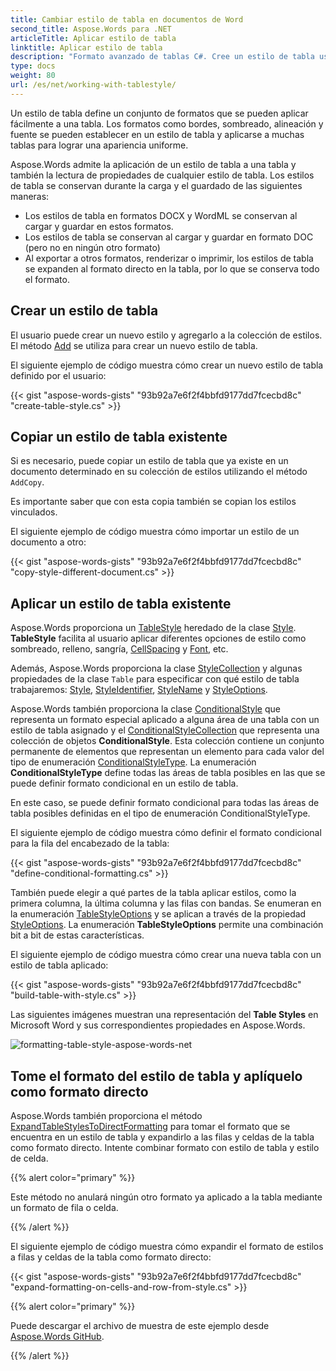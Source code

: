 ```yaml
---
title: Cambiar estilo de tabla en documentos de Word
second_title: Aspose.Words para .NET
articleTitle: Aplicar estilo de tabla
linktitle: Aplicar estilo de tabla
description: "Formato avanzado de tablas C#. Cree un estilo de tabla usando C#. Aplicar estilo de tabla C#."
type: docs
weight: 80
url: /es/net/working-with-tablestyle/
---
```


Un estilo de tabla define un conjunto de formatos que se pueden aplicar fácilmente a una tabla. Los formatos como bordes, sombreado, alineación y fuente se pueden establecer en un estilo de tabla y aplicarse a muchas tablas para lograr una apariencia uniforme.

Aspose.Words admite la aplicación de un estilo de tabla a una tabla y también la lectura de propiedades de cualquier estilo de tabla. Los estilos de tabla se conservan durante la carga y el guardado de las siguientes maneras:

- Los estilos de tabla en formatos DOCX y WordML se conservan al cargar y guardar en estos formatos.
- Los estilos de tabla se conservan al cargar y guardar en formato DOC (pero no en ningún otro formato)
- Al exportar a otros formatos, renderizar o imprimir, los estilos de tabla se expanden al formato directo en la tabla, por lo que se conserva todo el formato.

## Crear un estilo de tabla

El usuario puede crear un nuevo estilo y agregarlo a la colección de estilos. El método [Add](https://reference.aspose.com/words/net/aspose.words/stylecollection/add/) se utiliza para crear un nuevo estilo de tabla.

El siguiente ejemplo de código muestra cómo crear un nuevo estilo de tabla definido por el usuario:

{{< gist "aspose-words-gists" "93b92a7e6f2f4bbfd9177dd7fcecbd8c" "create-table-style.cs" >}}

## Copiar un estilo de tabla existente

Si es necesario, puede copiar un estilo de tabla que ya existe en un documento determinado en su colección de estilos utilizando el método `AddCopy`.

Es importante saber que con esta copia también se copian los estilos vinculados.

El siguiente ejemplo de código muestra cómo importar un estilo de un documento a otro:

{{< gist "aspose-words-gists" "93b92a7e6f2f4bbfd9177dd7fcecbd8c" "copy-style-different-document.cs" >}}

## Aplicar un estilo de tabla existente

Aspose.Words proporciona un [TableStyle](https://reference.aspose.com/words/net/aspose.words/tablestyle) heredado de la clase [Style](https://reference.aspose.com/words/net/aspose.words/style/). **TableStyle** facilita al usuario aplicar diferentes opciones de estilo como sombreado, relleno, sangría, [CellSpacing](https://reference.aspose.com/words/net/aspose.words/tablestyle/cellspacing/) y [Font](https://reference.aspose.com/words/net/aspose.words/style/font/), etc.

Además, Aspose.Words proporciona la clase [StyleCollection](https://reference.aspose.com/words/net/aspose.words/stylecollection/) y algunas propiedades de la clase `Table` para especificar con qué estilo de tabla trabajaremos: [Style](https://reference.aspose.com/words/net/aspose.words.tables/table/style/), [StyleIdentifier](https://reference.aspose.com/words/net/aspose.words.tables/table/styleidentifier/), [StyleName](https://reference.aspose.com/words/net/aspose.words.tables/table/stylename/) y [StyleOptions](https://reference.aspose.com/words/net/aspose.words.tables/table/styleoptions/).

Aspose.Words también proporciona la clase [ConditionalStyle](https://reference.aspose.com/words/net/aspose.words/conditionalstyle/) que representa un formato especial aplicado a alguna área de una tabla con un estilo de tabla asignado y el [ConditionalStyleCollection](https://reference.aspose.com/words/net/aspose.words/conditionalstylecollection/) que representa una colección de objetos **ConditionalStyle**. Esta colección contiene un conjunto permanente de elementos que representan un elemento para cada valor del tipo de enumeración [ConditionalStyleType](https://reference.aspose.com/words/net/aspose.words/conditionalstyletype/). La enumeración **ConditionalStyleType** define todas las áreas de tabla posibles en las que se puede definir formato condicional en un estilo de tabla.

En este caso, se puede definir formato condicional para todas las áreas de tabla posibles definidas en el tipo de enumeración ConditionalStyleType.

El siguiente ejemplo de código muestra cómo definir el formato condicional para la fila del encabezado de la tabla:

{{< gist "aspose-words-gists" "93b92a7e6f2f4bbfd9177dd7fcecbd8c" "define-conditional-formatting.cs" >}}

También puede elegir a qué partes de la tabla aplicar estilos, como la primera columna, la última columna y las filas con bandas. Se enumeran en la enumeración [TableStyleOptions](https://reference.aspose.com/words/net/aspose.words.tables/tablestyleoptions/) y se aplican a través de la propiedad [StyleOptions](https://reference.aspose.com/words/net/aspose.words.tables/table/styleoptions/). La enumeración **TableStyleOptions** permite una combinación bit a bit de estas características.

El siguiente ejemplo de código muestra cómo crear una nueva tabla con un estilo de tabla aplicado:

{{< gist "aspose-words-gists" "93b92a7e6f2f4bbfd9177dd7fcecbd8c" "build-table-with-style.cs" >}}

Las siguientes imágenes muestran una representación del **Table Styles** en Microsoft Word y sus correspondientes propiedades en Aspose.Words.

![formatting-table-style-aspose-words-net](/words/net/working-with-tablestyle/applying-formatting-10.png)

## Tome el formato del estilo de tabla y aplíquelo como formato directo

Aspose.Words también proporciona el método [ExpandTableStylesToDirectFormatting](https://reference.aspose.com/words/net/aspose.words/document/expandtablestylestodirectformatting/) para tomar el formato que se encuentra en un estilo de tabla y expandirlo a las filas y celdas de la tabla como formato directo. Intente combinar formato con estilo de tabla y estilo de celda.

{{% alert color="primary" %}}

Este método no anulará ningún otro formato ya aplicado a la tabla mediante un formato de fila o celda.

{{% /alert %}}

El siguiente ejemplo de código muestra cómo expandir el formato de estilos a filas y celdas de la tabla como formato directo:

{{< gist "aspose-words-gists" "93b92a7e6f2f4bbfd9177dd7fcecbd8c" "expand-formatting-on-cells-and-row-from-style.cs" >}}

{{% alert color="primary" %}}

Puede descargar el archivo de muestra de este ejemplo desde [Aspose.Words GitHub](https://github.com/aspose-words/Aspose.Words-for-.NET/blob/master/Examples/Data/Tables.docx).

{{% /alert %}}